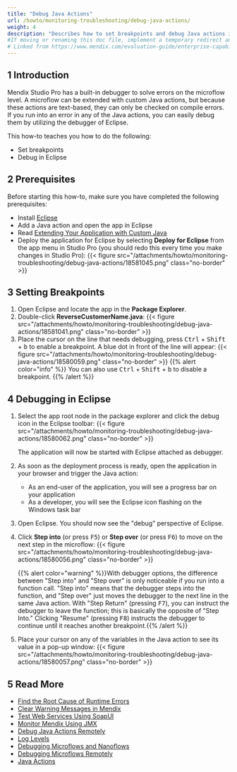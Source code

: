 ```yaml
---
title: "Debug Java Actions"
url: /howto/monitoring-troubleshooting/debug-java-actions/
weight: 4
description: "Describes how to set breakpoints and debug Java actions in Eclipse."
#If moving or renaming this doc file, implement a temporary redirect and let the respective team know they should update the URL in the Evaluation Guide. See Mapping to Products for more details.
# Linked from https://www.mendix.com/evaluation-guide/enterprise-capabilities/extensibility/
---
```


## 1 Introduction

Mendix Studio Pro has a built-in debugger to solve errors on the microflow level. A microflow can be extended with custom Java actions, but because these actions are text-based, they can only be checked on compile errors. If you run into an error in any of the Java actions, you can easily debug them by utilizing the debugger of Eclipse.

This how-to teaches you how to do the following:

* Set breakpoints
* Debug in Eclipse

## 2 Prerequisites

Before starting this how-to, make sure you have completed the following prerequisites:

* Install [Eclipse](https://eclipse.org/)
* Add a Java action and open the app in Eclipse
* Read [Extending Your Application with Custom Java](/refguide/extending-your-application-with-custom-java/)
* Deploy the application for Eclipse by selecting **Deploy for Eclipse** from the app menu in Studio Pro (you should redo this every time you make changes in Studio Pro):
    {{< figure src="/attachments/howto/monitoring-troubleshooting/debug-java-actions/18581045.png" class="no-border" >}}

## 3 Setting Breakpoints

1. Open Eclipse and locate the app in the **Package Explorer**.
2. Double-click **ReverseCustomerName.java**:
    {{< figure src="/attachments/howto/monitoring-troubleshooting/debug-java-actions/18581041.png" class="no-border" >}}
3. Place the cursor on the line that needs debugging, press <kbd>Ctrl</kbd> + <kbd>Shift</kbd> + <kbd>b</kbd> to enable a breakpoint. A blue dot in front of the line will appear: 
    {{< figure src="/attachments/howto/monitoring-troubleshooting/debug-java-actions/18580059.png" class="no-border" >}}
{{% alert color="info" %}}
You can also use <kbd>Ctrl</kbd> + <kbd>Shift</kbd> + <kbd>b</kbd> to disable a breakpoint.
{{% /alert %}}

## 4 Debugging in Eclipse

1. Select the app root node in the package explorer and click the debug icon in the Eclipse toolbar:
    {{< figure src="/attachments/howto/monitoring-troubleshooting/debug-java-actions/18580062.png" class="no-border" >}}

    The application will now be started with Eclipse attached as debugger.

2. As soon as the deployment process is ready, open the application in your browser and trigger the Java action:
    * As an end-user of the application, you will see a progress bar on your application
    * As a developer, you will see the Eclipse icon flashing on the Windows task bar
3. Open Eclipse. You should now see the "debug" perspective of Eclipse.
4. Click **Step into** (or press <kbd>F5</kbd>) or **Step over** (or press <kbd>F6</kbd>) to move on the next step in the microflow:
    {{< figure src="/attachments/howto/monitoring-troubleshooting/debug-java-actions/18580056.png" class="no-border" >}}

    {{% alert color="warning" %}}With debugger options, the difference between "Step into" and "Step over" is only noticeable if you run into a function call. "Step into" means that the debugger steps into the function, and "Step over" just moves the debugger to the next line in the same Java action. With "Step Return" (pressing <kbd>F7</kbd>), you can instruct the debugger to leave the function; this is basically the opposite of "Step Into." Clicking "Resume" (pressing <kbd>F8</kbd>) instructs the debugger to continue until it reaches another breakpoint.{{% /alert %}}

5. Place your cursor on any of the variables in the Java action to see its value in a pop-up window:
    {{< figure src="/attachments/howto/monitoring-troubleshooting/debug-java-actions/18580057.png" class="no-border" >}}

## 5 Read More

* [Find the Root Cause of Runtime Errors](/howto/monitoring-troubleshooting/finding-the-root-cause-of-runtime-errors/)
* [Clear Warning Messages in Mendix](/howto/monitoring-troubleshooting/clear-warning-messages/)
* [Test Web Services Using SoapUI](/howto/testing/testing-web-services-using-soapui/)
* [Monitor Mendix Using JMX](/howto/monitoring-troubleshooting/monitoring-mendix-using-jmx/)
* [Debug Java Actions Remotely](/howto/monitoring-troubleshooting/debug-java-actions-remotely/)
* [Log Levels](/howto/monitoring-troubleshooting/log-levels/)
* [Debugging Microflows and Nanoflows](/refguide/debug-microflows-and-nanoflows/)
* [Debugging Microflows Remotely](/refguide/debug-microflows-remotely/)
* [Java Actions](/refguide/java-actions/)
